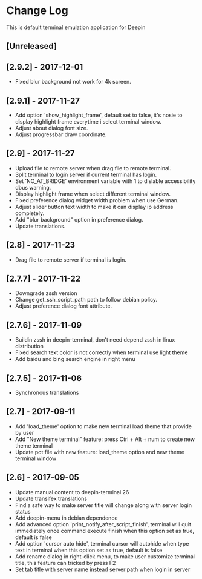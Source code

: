 # Change Log
This is default terminal emulation application for Deepin

## [Unreleased]

## [2.9.2] - 2017-12-01
- Fixed blur background not work for 4k screen.

## [2.9.1] - 2017-11-27
- Add option 'show_highlight_frame', default set to false, it's nosie to display highlight frame everytime i select terminal window.
- Adjust about dialog font size.
- Adjust progressbar draw coordinate.

## [2.9] - 2017-11-27
- Upload file to remote server when drag file to remote terminal.
- Split terminal to login server if current terminal has login.
- Set 'NO_AT_BRIDGE' environment variable with 1 to dislable accessibility dbus warning.
- Display highlight frame when select different terminal window.
- Fixed preference dialog widget width problem when use German.
- Adjust slider button text width to make it can display ip address completely.
- Add "blur background" option in preference dialog.
- Update translations.

## [2.8] - 2017-11-23
- Drag file to remote server if terminal is login.

## [2.7.7] - 2017-11-22
- Downgrade zssh version
- Change get_ssh_script_path path to follow debian policy.
- Adjust preference dialog font attribute.

## [2.7.6] - 2017-11-09
- Buildin zssh in deepin-terminal, don't need depend zssh in linux distribution
- Fixed search text color is not correctly when terminal use light theme
- Add baidu and bing search engine in right menu

## [2.7.5] - 2017-11-06
- Synchronous translations

## [2.7] - 2017-09-11
- Add 'load_theme' option to make new terminal load theme that provide by user
- Add "New theme terminal" feature: press Ctrl + Alt + num to create new theme terminal
- Update pot file with new feature: load_theme option and new theme terminal window

## [2.6] - 2017-09-05
- Update manual content to deepin-terminal 26
- Update transifex translations
- Find a safe way to make server title will change along with server login status
- Add deepin-menu in debian dependence
- Add advanced option 'print_notify_after_script_finish', terminal will quit immediately once command execute finish when this option set as true, default is false
- Add option 'cursor auto hide', terminal cursor will autohide when type text in terminal when this option set as true, default is false
- Add rename dialog in right-click menu, to make user customize terminal title, this feature can tricked by press F2
- Set tab title with server name instead server path when login in server

